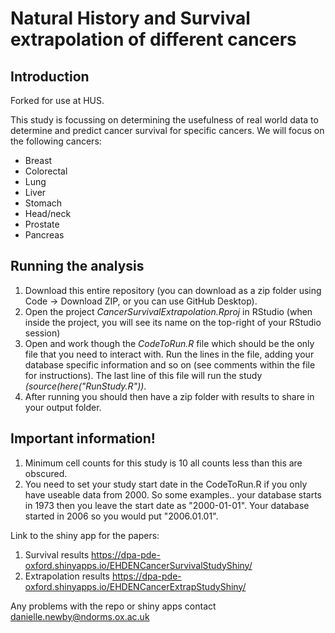 Natural History and Survival extrapolation of different cancers
========================================================================================================================================================

## Introduction

Forked for use at HUS.

This study is focussing on determining the usefulness of real world data to determine and predict cancer survival for specific cancers. We will focus on the following cancers:
* Breast
* Colorectal
* Lung
* Liver
* Stomach
* Head/neck
* Prostate
* Pancreas

## Running the analysis
1) Download this entire repository (you can download as a zip folder using Code -> Download ZIP, or you can use GitHub Desktop). 
2) Open the project <i>CancerSurvivalExtrapolation.Rproj</i> in RStudio (when inside the project, you will see its name on the top-right of your RStudio session)
3) Open and work though the <i>CodeToRun.R</i> file which should be the only file that you need to interact with. Run the lines in the file, adding your database specific information and so on (see comments within the file for instructions). The last line of this file will run the study <i>(source(here("RunStudy.R"))</i>.     
4) After running you should then have a zip folder with results to share in your output folder.

## Important information!
1) Minimum cell counts for this study is 10 all counts less than this are obscured.
2) You need to set your study start date in the CodeToRun.R if you only have useable data from 2000. So some examples.. your database starts in 1973 then you leave the start date as "2000-01-01". Your database started in 2006 so you would put "2006.01.01".

Link to the shiny app for the papers: 
1) Survival results https://dpa-pde-oxford.shinyapps.io/EHDENCancerSurvivalStudyShiny/
2) Extrapolation results https://dpa-pde-oxford.shinyapps.io/EHDENCancerExtrapStudyShiny/

Any problems with the repo or shiny apps contact danielle.newby@ndorms.ox.ac.uk
